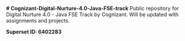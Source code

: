 **# Cognizant-Digital-Nurture-4.0-Java-FSE-track**
Public repository for Digital Nurture 4.0 - Java FSE Track by Cognizant. Will be updated with assignments and projects.

**Superset ID: 6402283**

